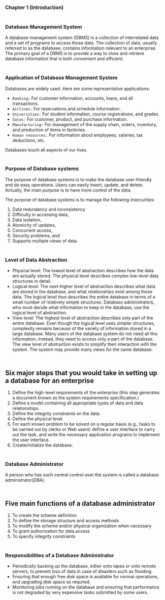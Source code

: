 ### Chapter 1 (Introduction)

### **<br/>Database Management System**

A database-management system (DBMS) is a collection of interrelated data and a set of programs to access those data. The collection of data, usually referred to as the database, contains information relevant to an enterprise. The primary goal of a DBMS is to provide a way to store and retrieve database information that is both convenient and efficient.


### **<br/> Application of Database Management System**

Databases are widely used. Here are some representative applications:

- `Banking:` For customer information, accounts, loans, and all transactions.
- `Airlines:` For reservations and schedule information.
- `Universities:` For student information, course registrations, and grades.
- `Sales:` For customer, product, and purchase information.
- `Manufacturing:` For management of the supply chain, orders, inventory, and production of items in factories.
- `Human resources:` For information about employees, salaries, tax deductions, etc.

Databases touch all aspects of our lives.


### **<br/>Purpose of Database systems**
<p>The purpose of database systems is to make the database user-friendly and do easy operations. Users can easily insert, update, and delete. Actually, the main purpose is to have more control of the data.<br/></p>

The purpose of database systems is to manage the following insecurities:<br/>
1. Data redundancy and inconsistency
2. Difficulty in accessing data,
3. Data isolation,
4. Atomicity of updates,
5. Concurrent access,
6. Security problems, and
7. Supports multiple views of data.



### **<br/>Level of Data Abstraction**

- Physical level: The lowest level of abstraction describes how the data are actually stored. 
The physical level describes complex low-level data structures in detail.
- Logical level: The next-higher level of abstraction describes what data are stored in the database, and what 
relationships exist among those data. The logical level thus describes the entire database in terms of a small number 
of relatively simple structures. Database administrators, who must decide what information to keep in the database, use the logical level of abstraction.
- View level: The highest level of abstraction describes only part of the entire database. Even though the logical level 
uses simpler structures, complexity remains because of the variety of information stored in a large database. 
Many users of the database system do not need all this information; instead, they need to access only a part of the database. 
The view level of abstraction exists to simplify their interaction with the system. The system may provide many views for 
the same database.


## **<br/>Six major steps that you would take in setting up a database for an enterprise**

1. Define the high-level requirements of the enterprise (this step generates a document known as the system requirements specification.)
2. Define a model containing all appropriate types of data and data relationships.
3. Define the integrity constraints on the data.
4. Define the physical level.
5. For each known problem to be solved on a regular basis (e.g., tasks to be carried out by clerks or Web users) define a user interface to carry out the task, and write the necessary application programs to implement the user interface.
6. Create/initialize the database.


### **<br/>Database Administrator**

A person who has such central control over the system is called a database administrator(DBA).


## **<br/>Five main functions of a database administrator**

1. To create the scheme definition
2. To define the storage structure and access methods
3. To modify the scheme and/or physical organization when necessary
4. To grant authorization for data access
5. To specify integrity constraints

### **<br/>Responsibilities of a Database Administrator**
- Periodically backing up the database, either onto tapes or onto remote servers, to prevent loss of data in case of disasters such as flooding.
- Ensuring that enough free disk space is available for normal operations, and upgrading disk space as required.
- Monitoring jobs running on the database and ensuring that performance is not degraded by very expensive tasks submitted by some users.

